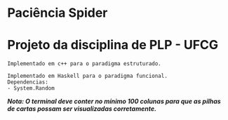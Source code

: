 # Paciência Spider

# Projeto da disciplina de PLP - UFCG

```
Implementado em c++ para o paradigma estruturado.
```

```
Implementado em Haskell para o paradigma funcional.
Dependencias:
- System.Random
```
***Nota: O terminal deve conter no mínimo 100 colunas para que as pilhas de cartas possam ser visualizadas corretamente.***
